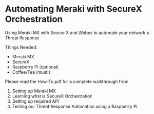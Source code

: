 # Automating Meraki with SecureX Orchestration

Using Meraki MX with Secure X and Webex to automate your network's Threat Response 

Things Needed:
  - Meraki MX 
  - SecureX
  - Raspberry Pi (optional)
  - Coffee/Tea (must!)


Please read the How-To.pdf for a complete walkthrough from 
  1. Setting up Meraki MX
  2. Learning what is SecureX Orchestration
  3. Setting up required API
  4. Testing our Threat Response Automation using a Raspberry Pi
